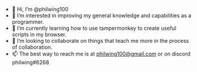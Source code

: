 - 👋 Hi, I’m @philwing100
- 👀 I’m interested in improving my general knowledge and capabilities as a programmer.
- 🌱 I’m currently learning how to use tampermonkey to create useful scripts in my browser.
- 💞️ I’m looking to collaborate on things that teach me more in the process of collaboration.
- 📫 The best way to reach me is at philwing100@gmail.com or on discord philwing#6268


